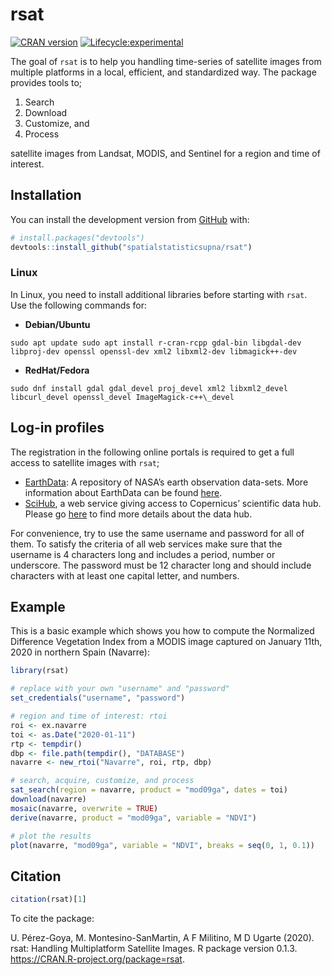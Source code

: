 
# rsat

<!-- badges: start -->

[![CRAN
version](https://www.r-pkg.org/badges/version/rsat)](https://cran.r-project.org/web/packages/rsat/)
[![Lifecycle:experimental](https://img.shields.io/badge/lifecycle-experimental-orange.svg)](https://www.tidyverse.org/lifecycle/#experimental)

<!-- badges: end -->

The goal of `rsat` is to help you handling time-series of satellite
images from multiple platforms in a local, efficient, and standardized
way. The package provides tools to;

1.  Search
2.  Download
3.  Customize, and
4.  Process

satellite images from Landsat, MODIS, and Sentinel for a region and time
of interest.

## Installation

You can install the development version from
[GitHub](https://github.com/) with:

``` r
# install.packages("devtools")
devtools::install_github("spatialstatisticsupna/rsat")
```

### Linux

In Linux, you need to install additional libraries before starting with
`rsat`. Use the following commands for:

-   **Debian/Ubuntu**

<!-- -->

    sudo apt update sudo apt install r-cran-rcpp gdal-bin libgdal-dev libproj-dev openssl openssl-dev xml2 libxml2-dev libmagick++-dev

-   **RedHat/Fedora**

<!-- -->

    sudo dnf install gdal gdal_devel proj_devel xml2 libxml2_devel libcurl_devel openssl_devel ImageMagick-c++\_devel

## Log-in profiles

The registration in the following online portals is required to get a
full access to satellite images with `rsat`;

-   [EarthData](https://ers.cr.usgs.gov/register/): A repository of
    NASA’s earth observation data-sets. More information about EarthData
    can be found
    [here](https://earthdata.nasa.gov/earth-observation-data).
-   [SciHub](https://scihub.copernicus.eu/dhus/#/self-registration), a
    web service giving access to Copernicus’ scientific data hub. Please
    go [here](https://scihub.copernicus.eu/) to find more details about
    the data hub.

For convenience, try to use the same username and password for all of
them. To satisfy the criteria of all web services make sure that the
username is 4 characters long and includes a period, number or
underscore. The password must be 12 character long and should include
characters with at least one capital letter, and numbers.

## Example

This is a basic example which shows you how to compute the Normalized
Difference Vegetation Index from a MODIS image captured on January 11th,
2020 in northern Spain (Navarre):

``` r
library(rsat)

# replace with your own "username" and "password"
set_credentials("username", "password")

# region and time of interest: rtoi
roi <- ex.navarre
toi <- as.Date("2020-01-11")
rtp <- tempdir()
dbp <- file.path(tempdir(), "DATABASE")
navarre <- new_rtoi("Navarre", roi, rtp, dbp)

# search, acquire, customize, and process
sat_search(region = navarre, product = "mod09ga", dates = toi)
download(navarre)
mosaic(navarre, overwrite = TRUE)
derive(navarre, product = "mod09ga", variable = "NDVI")

# plot the results
plot(navarre, "mod09ga", variable = "NDVI", breaks = seq(0, 1, 0.1))
```

## Citation

``` r
citation(rsat)[1]
```

To cite the package:

U. Pérez-Goya, M. Montesino-SanMartin, A F Militino, M D Ugarte (2020).
rsat: Handling Multiplatform Satellite Images. R package version 0.1.3.
<https://CRAN.R-project.org/package=rsat>.

